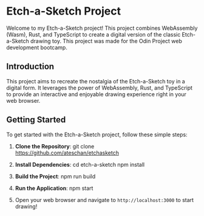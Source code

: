 # Etch-a-Sketch Project

Welcome to my Etch-a-Sketch project! This project combines WebAssembly (Wasm), Rust, and TypeScript to create a digital version of the classic Etch-a-Sketch drawing toy.
This project was made for the Odin Project web development bootcamp.

## Introduction

This project aims to recreate the nostalgia of the Etch-a-Sketch toy in a digital form. It leverages the power of WebAssembly, Rust, and TypeScript to provide an interactive and enjoyable drawing experience right in your web browser.

## Getting Started

To get started with the Etch-a-Sketch project, follow these simple steps:

1. **Clone the Repository**:
git clone https://github.com/ateschan/etchasketch


2. **Install Dependencies**:
cd etch-a-sketch
npm install

3. **Build the Project**:
npm run build

4. **Run the Application**:
npm start

5. Open your web browser and navigate to `http://localhost:3000` to start drawing!
